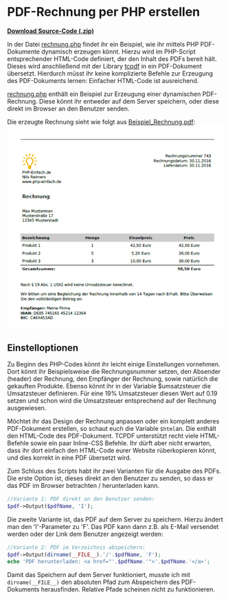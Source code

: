 # PDF-Rechnung per PHP erstellen

[**Download Source-Code (.zip)**](archive/master.zip)

In der Datei [rechnung.php](rechnung.php) findet ihr ein Beispiel, wie ihr mittels PHP PDF-Dokumente dynamisch erzeugen könnt. Hierzu wird im PHP-Script entsprechender HTML-Code definiert, der den Inhalt des PDFs bereit hält. Dieses wird anschließend mit der Library [tcpdf](https://tcpdf.org) in ein PDF-Dokument übersetzt. Hierdurch müsst ihr keine komplizierte Befehle zur Erzeugung des PDF-Dokuments lernen: Einfacher HTML-Code ist ausreichend.

[rechnung.php](rechnung.php) enthält ein Beispiel zur Erzeugung einer dynamischen PDF-Rechnung. Diese könnt ihr entweder auf dem Server speichern, oder diese direkt im Browser an den Benutzer senden. 

Die erzeugte Rechnung sieht wie folgt aus [Beispiel_Rechnung.pdf](Beispiel_Rechnung.pdf):
![Beispiel_Rechnung.pdf](Beispiel_Rechnung.png "Beispiel_Rechnung.pdf")

## Einstelloptionen
Zu Beginn des PHP-Codes könnt ihr leicht einige Einstellungen vornehmen. Dort könnt ihr Beispielsweise die Rechnungsnummer setzen, den Absender (header) der Rechnung, den Empfänger der Rechnung, sowie natürlich die gekauften Produkte. Ebenso könnt ihr in der Variable $umsatzsteuer die Umsatzsteuer definieren. Für eine 19% Umsatzsteuer diesen Wert auf 0.19 setzen und schon wird die Umsatzsteuer entsprechend auf der Rechnung ausgewiesen. 

Möchtet ihr das Design der Rechnung anpassen oder ein komplett anderes PDF-Dokument erstellen, so schaut euch die Variable `$html`an. Die enthält den HTML-Code des PDF-Dokument. TCPDF unterstützt recht viele HTML-Befehle sowie ein paar Inline-CSS Befehle. Ihr dürft aber nicht erwarten, dass ihr dort einfach den HTML-Code eurer Website rüberkopieren könnt, und dies korrekt in eine PDF übersetzt wird.

Zum Schluss des Scripts habt ihr zwei Varianten für die Ausgabe des PDFs. Die erste Option ist, dieses direkt an den Benutzer zu senden, so dass er das PDF im Browser betrachten / herunterladen kann.
```php
//Variante 1: PDF direkt an den Benutzer senden:
$pdf->Output($pdfName, 'I');
```

Die zweite Variante ist, das PDF auf dem Server zu speichern. Hierzu ändert man den 'I'-Parameter zu 'F'. Das PDF kann dann z.B. als E-Mail versendet werden oder der Link dem Benutzer angezeigt werden:
```php
//Variante 2: PDF im Verzeichnis abspeichern:
$pdf->Output(dirname(__FILE__).'/'.$pdfName, 'F');
echo 'PDF herunterladen: <a href="'.$pdfName.'">'.$pdfName.'</a>';
```
Damit das Speichern auf dem Server funktioniert, musste ich mit `dirname(__FILE__)` den absoluten Pfad zum Abspeichern des PDF-Dokuments herausfinden. Relative Pfade scheinen nicht zu funktionieren.
